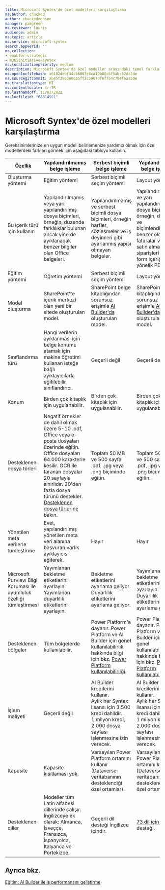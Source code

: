 ```yaml
---
title: Microsoft Syntex'de özel modelleri karşılaştırma
ms.author: chucked
author: chuckedmonson
manager: pamgreen
ms.reviewer: lauris
audience: admin
ms.topic: article
ms.service: microsoft-syntex
search.appverid: ''
ms.collection:
- enabler-strategic
- m365initiative-syntex
ms.localizationpriority: medium
description: Microsoft Syntex'da özel modeller arasındaki temel farklar hakkında bilgi edinin.
ms.openlocfilehash: a6102debf34c56807e8ca10b08c6f5abc52da3de
ms.sourcegitcommit: ab45f2963e0635ff2cb9670f6f7b4c784f6a250e
ms.translationtype: MT
ms.contentlocale: tr-TR
ms.lasthandoff: 11/02/2022
ms.locfileid: "68814901"
---
```

# <a name="compare-custom-models-in-microsoft-syntex"></a>Microsoft Syntex'de özel modelleri karşılaştırma 

Gereksinimlerinize en uygun modeli belirlemenize yardımcı olmak için özel modellerdeki farkları görmek için aşağıdaki tabloyu kullanın.

| Özellik | Yapılandırılmamış belge işleme | Serbest biçimli belge işleme | Yapılandırılmış belge işleme |
| ------- | ------- | ------- | ------- |
| Oluşturma yöntemi | Eğitim yöntemi | Serbest biçimli seçim yöntemi | Layout yöntemi |
| Bu içerik türü için kullanın | Yapılandırılmamış veya yarı yapılandırılmış dosya biçimleri, örneğin, düzende farklılıklar bulunan ancak yine de ayıklanacak benzer bilgiler olan Office belgeleri. | Yapılandırılmamış ve serbest biçimli dosya biçimleri, örneğin harfler, sözleşmeler ve iş deyimleri gibi ayarlanmış yapısı olmayan belgeler. | Yapılandırılmış ve yarı yapılandırılmış dosya biçimleri, örneğin, düzen ve biçimlendirmenin benzer olduğu faturalar veya satın alma siparişleri gibi form içeriğine yönelik PDF'ler. |
| Eğitim yöntemi | Öğretim yöntemi | Serbest biçimli seçim yöntemi | Layout yöntemi |
| Model oluşturma | SharePoint'te içerik merkezi olan yeni bir sitede oluşturulan model.  | SharePoint belge kitaplığından sorunsuz erişimle [AI Builder'da](/ai-builder/overview) oluşturulan model.| SharePoint belge kitaplığından sorunsuz erişimle [AI Builder'da](/ai-builder/overview) oluşturulan model. |
| Sınıflandırma türü | Hangi verilerin ayıklanması için belge konumu atamak için makine öğretimi kullanan isteğe bağlı ayıklayıcılarla eğitilebilir sınıflandırıcı. | Geçerli değil | Geçerli değil |
| Konum | Birden çok kitaplık için uygulanabilir. | Birden çok kitaplık için uygulanabilir. | Birden çok kitaplık için uygulanabilir. |
| Desteklenen dosya türleri | Negatif örnekler de dahil olmak üzere 5-10 .pdf, Office veya e-posta dosyaları üzerinde eğitin.<br>Office dosyaları 64.000 karakterle kesilir. OCR ile taranan dosyalar 20 sayfayla sınırlıdır. 20'den fazla dosya türünü destekler. [Desteklenen dosya türlerine](requirements-and-limitations.md#unstructured-document-processing) bakın.  | Toplam 50 MB ve 500 sayfa .pdf, .jpg veya .png biçiminde eğitin. | Toplam 50 MB ve 500 sayfa .pdf, .jpg veya .png biçiminde eğitin. |
| Yönetilen meta verilerle tümleştirme | Evet, yapılandırılmış yönetilen meta veri alanına başvuran varlık ayıklayıcısı eğiterek. | Hayır | Hayır |
| Microsoft Purview Bilgi Koruması ile uyumluluk özelliği tümleştirmesi | Yayımlanan bekletme etiketlerini ayarlayın.<br>Yayımlanan duyarlılık etiketlerini ayarlayın. | Bekletme etiketlerini ayarlama geliyor. <br>Duyarlılık etiketlerini ayarlama geliyor. | Yayımlanan bekletme etiketlerini ayarlayın. <br>Duyarlılık etiketlerini ayarlama geliyor. |
| Desteklenen bölgeler| Tüm bölgelerde kullanılabilir. | Power Platform'a dayanır. Power Platform ve AI Builder için genel kullanılabilirlik hakkında bilgi için bkz. [Power Platform kullanılabilirliği](https://dynamics.microsoft.com/geographic-availability/). | Power Platform'a dayanır. Power Platform ve AI Builder için genel kullanılabilirlik hakkında bilgi için bkz. [Power Platform kullanılabilirliği](https://dynamics.microsoft.com/geographic-availability/). |
| İşlem maliyeti | Geçerli değil | AI Builder kredilerini kullanır.<br>Aylık her Syntex lisansı için 3.500 kredi dahildir.<br>1 milyon kredi, 2.000 dosya sayfası işlenmesine izin verecek. | AI Builder kredilerini kullanır.<br>Aylık her Syntex lisansı için 3.500 kredi dahildir.<br>1 milyon kredi, 2.000 dosya sayfası işlenmesine izin verecek. |
| Kapasite | Kapasite kısıtlaması yok. | Varsayılan Power Platform ortamını kullanır (Dataverse veritabanının desteklendiği özel ortamlar). | Varsayılan Power Platform ortamını kullanır (Dataverse veritabanının desteklendiği özel ortamlar). |
| Desteklenen diller| Modeller tüm Latin alfabesi dillerinde çalışır. İngilizceye ek olarak: Almanca, İsveççe, Fransızca, İspanyolca, İtalyanca ve Portekizce. | Geçerli dil desteği İngilizce içindir. | [73 dil için dil](/ai-builder/form-processing-model-requirements.md#languages-supported) desteği. |

## <a name="see-also"></a>Ayrıca bkz.

[Eğitim: AI Builder ile iş performansını geliştirme](/training/paths/improve-business-performance-ai-builder/?source=learn)


